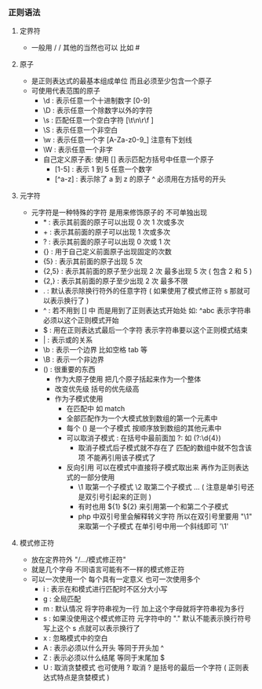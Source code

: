 ### 正则语法

1. 定界符
    + 一般用 / /  其他的当然也可以 比如 #

2. 原子
    + 是正则表达式的最基本组成单位 而且必须至少包含一个原子
    + 可使用代表范围的原子
        - \d : 表示任意一个十进制数字 [0-9]
        - \D : 表示任意一个除数字以外的字符
        - \s : 匹配任意一个空白字符 [\t\n\r\f ]
        - \S : 表示任意一个非空白
        - \w : 表示任意一个字 [A-Za-z0-9_] 注意有下划线
        - \W : 表示任意一个非字
        - 自己定义原子表: 使用 [] 表示匹配方括号中任意一个原子
            + [1-5] : 表示 1 到 5 任意一个数字
            + [^a-z] : 表示除了 a 到 z 的原子 ^ 必须用在方括号的开头

3. 元字符
    + 元字符是一种特殊的字符 是用来修饰原子的 不可单独出现
        - \* : 表示其前面的原子可以出现 0 次 1 次或多次
        - \+ : 表示其前面的原子可以出现 1 次或多次
        - ? : 表示其前面的原子可以出现 0 次或 1 次
        - {} : 用于自己定义前面原子出现固定的次数
        - {5} : 表示其前面的原子出现 5 次
        - {2,5} : 表示其前面的原子至少出现 2 次 最多出现 5 次 ( 包含 2 和 5 )
        - {2,} : 表示其前面的原子至少出现 2 次 最多不限
        - . : 默认表示除换行符外的任意字符 ( 如果使用了模式修正符 s 那就可以表示换行了 )
        - ^ : 若不用到 [] 中 而是用到了正则表达式开始处 如: ^abc 表示字符串必须以这个正则模式开始
        - $ : 用在正则表达式最后一个字符 表示字符串要以这个正则模式结束
        - | : 表示或的关系
        - \b : 表示一个边界  比如空格 tab 等
        - \B : 表示一个非边界
        - () : 很重要的东西
            + 作为大原子使用 把几个原子括起来作为一个整体
            + 改变优先级 括号的优先级高
            + 作为子模式使用
                - 在匹配中 如 match
                - 全部匹配作为一个大模式放到数组的第一个元素中
                - 每个 () 是一个子模式 按顺序放到数组的其他元素中
                - 可以取消子模式 : 在括号中最前面加 ?: 如 (?:\d{4})
                    + 取消子模式后子模式就不存在了 匹配的数组中就不包含该项 不能再引用该子模式了
                - 反向引用 可以在模式中直接将子模式取出来 再作为正则表达式的一部分使用
                    + \1 取第一个子模式 \2 取第二个子模式 ... ( 注意是单引号还是双引号引起来的正则 )
                    + 有时也用 ${1} ${2} 来引用第一个和第二个子模式
                    + php 中双引号里会解释转义字符 所以在双引号里要用 "\\1" 来取第一个子模式 在单引号中用一个斜线即可 '\1'
                    
4. 模式修正符
    + 放在定界符外 "/.../模式修正符"
    + 就是几个字母 不同语言可能有不一样的模式修正符
    + 可以一次使用一个 每个具有一定意义 也可一次使用多个
        - i : 表示在和模式进行匹配时不区分大小写
        - g : 全局匹配
        - m : 默认情况 将字符串视为一行 加上这个字母就将字符串视为多行
        - s : 如果没使用这个模式修正符 元字符中的 "." 默认不能表示换行符号 写上这个 s 点就可以表示换行了
        - x : 忽略模式中的空白
        - A : 表示必须以什么开头 等同于开头加 ^
        - Z : 表示必须以什么结尾 等同于末尾加 $
        - U : 取消贪婪模式 也可使用 ? 取消 ? 是括号的最后一个字符 ( 正则表达式特点是贪婪模式 )
